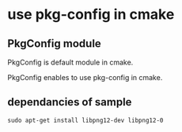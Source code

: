 # use pkg-config in cmake
## PkgConfig module
PkgConfig is default module in cmake.

PkgConfig enables to use pkg-config in cmake.
## dependancies of sample
```
sudo apt-get install libpng12-dev libpng12-0
```
